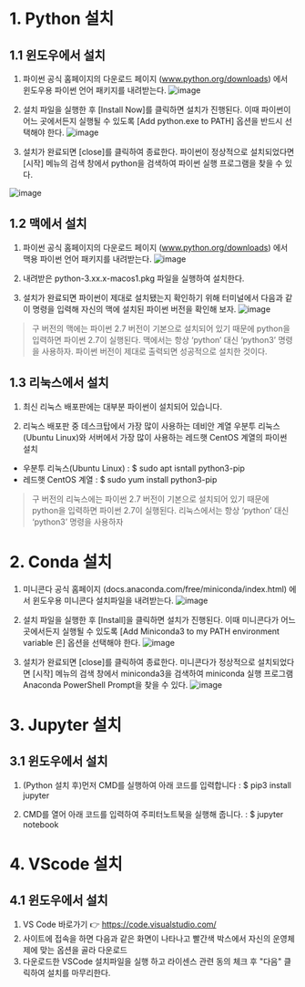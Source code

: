 # 1. Python 설치 

## 1.1 윈도우에서 설치 

1. 파이썬 공식 홈페이지의 다운로드 페이지 (www.python.org/downloads) 에서 윈도우용 파이썬 언어 패키지를 내려받는다.
![image](https://github.com/bigdata-car/kadap-lecture/assets/105857557/146ec373-e1d8-41c4-ae38-25254659a7f4)


2. 설치 파일을 실행한 후 [Install Now]를 클릭하면 설치가 진행된다. 이때 파이썬이 어느 곳에서든지 실행될 수 있도록 [Add python.exe to PATH] 옵션을 반드시 선택해야 한다.
![image](https://github.com/bigdata-car/kadap-lecture/assets/105857557/1e239113-23b7-464f-8845-e2568d04dc69)


3. 설치가 완료되면 [close]를 클릭하여 종료한다. 파이썬이 정상적으로 설치되었다면 [시작] 메뉴의 검색 창에서 python을 검색하여 파이썬 실행 프로그램을 찾을 수 있다.

![image](https://github.com/bigdata-car/kadap-lecture/assets/105857557/dfa8415f-8dc4-4708-9bc3-1f676eab09a6)


## 1.2 맥에서 설치 

1. 파이썬 공식 홈페이지의 다운로드 페이지 (www.python.org/downloads) 에서 맥용 파이썬 언어 패키지를 내려받는다.
![image](https://github.com/bigdata-car/kadap-lecture/assets/105857557/022b7271-2270-46e1-af6c-57db41a581f0)

2. 내려받은 python-3.xx.x-macos1.pkg 파일을 실행하여 설치한다.

3. 설치가 완료되면 파이썬이 제대로 설치됐는지 확인하기 위해 터미널에서 다음과 같이 명령을 입력해 자신의 맥에 설치된 파이썬 버전을 확인해 보자.
![image](https://github.com/bigdata-car/kadap-lecture/assets/105857557/cf2e2717-32c4-4813-b7ff-1d27447de782)

> 구 버전의 맥에는 파이썬 2.7 버전이 기본으로 설치되어 있기 때문에 python을 입력하면 파이썬 2.7이 실행된다.
> 맥에서는 항상 ‘python’ 대신 ‘python3’ 명령을 사용하자. 파이썬 버전이 제대로 출력되면 성공적으로 설치한 것이다.

## 1.3 리눅스에서 설치 

1. 최신 리눅스 배포판에는 대부분 파이썬이 설치되어 있습니다.

2. 리눅스 배포판 중 데스크탑에서 가장 많이 사용하는 데비안 계열 우분투 리눅스(Ubuntu Linux)와 서버에서 가장 많이 사용하는 레드햇 CentOS 계열의 파이썬 설치

- 우분투 리눅스(Ubuntu Linux) : $ sudo apt isntall python3-pip
- 레드햇 CentOS 계열 : $ sudo yum install python3-pip

> 구 버전의 리눅스에는 파이썬 2.7 버전이 기본으로 설치되어 있기 때문에 python을 입력하면 파이썬 2.7이 실행된다.
> 리눅스에서는 항상 ‘python’ 대신 ‘python3’ 명령을 사용하자
 
# 2. Conda 설치 

1. 미니콘다 공식 홈페이지 (docs.anaconda.com/free/miniconda/index.html) 에서 윈도우용 미니콘다 설치파일을 내려받는다.
![image](https://github.com/bigdata-car/kadap-lecture/assets/105857557/3a541bfd-9172-4218-9354-eec63b82d4ee)

2. 설치 파일을 실행한 후 [Install]을 클릭하면 설치가 진행된다. 이때 미니콘다가 어느 곳에서든지 실행될 수 있도록 [Add Miniconda3 to my PATH environment variable 은] 옵션을 선택해야 한다.
![image](https://github.com/bigdata-car/kadap-lecture/assets/105857557/98892380-5d21-4853-ba87-ea0dbdbb6b28)

3. 설치가 완료되면 [close]를 클릭하여 종료한다. 미니콘다가 정상적으로 설치되었다면 [시작] 메뉴의 검색 창에서 miniconda3을 검색하여 miniconda 실행 프로그램 Anaconda PowerShell Prompt을 찾을 수 있다.
![image](https://github.com/bigdata-car/kadap-lecture/assets/105857557/94639a33-e141-4e7f-a0ab-eeb1749c459c)

# 3. Jupyter 설치

## 3.1 윈도우에서 설치 

1. (Python 설치 후)먼저 CMD를 실행하여 아래 코드를 입력합니다 : $ pip3 install jupyter

2. CMD를 열어 아래 코드를 입력하여 주피터노트북을 실행해 줍니다. : $ jupyter notebook 



# 4. VScode 설치 

## 4.1 윈도우에서 설치 

1. VS Code 바로가기 👉 https://code.visualstudio.com/
2. 사이트에 접속을 하면 다음과 같은 화면이 나타나고 빨간색 박스에서 자신의 운영체제에 맞는 옵션을 골라 다운로드
3. 다운로드한 VSCode 설치파일을 실행 하고 라이센스 관련 동의 체크 후 "다음" 클릭하여 설치를 마무리한다.







